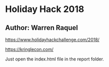 # Holiday Hack 2018

## Author: Warren Raquel

https://www.holidayhackchallenge.com/2018/

https://kringlecon.com/

Just open the index.html file in the report folder.
